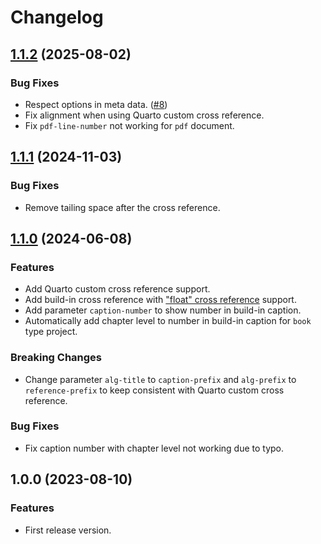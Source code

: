 # Changelog

## [1.1.2](https://github.com/leovan/quarto-pseudocode/compare/v1.1.1...v1.1.2) (2025-08-02)

### Bug Fixes

- Respect options in meta data. ([#8](https://github.com/leovan/quarto-pseudocode/issues/8))
- Fix alignment when using Quarto custom cross reference.
- Fix `pdf-line-number` not working for `pdf` document.

## [1.1.1](https://github.com/leovan/quarto-pseudocode/compare/v1.1.0...v1.1.1) (2024-11-03)

### Bug Fixes

- Remove tailing space after the cross reference.

## [1.1.0](https://github.com/leovan/quarto-pseudocode/compare/v1.0.0...v1.1.0) (2024-06-08)

### Features

- Add Quarto custom cross reference support.
- Add build-in cross reference with ["float" cross reference](https://quarto.org/docs/authoring/cross-references.html#floats) support.
- Add parameter `caption-number` to show number in build-in caption.
- Automatically add chapter level to number in build-in caption for `book` type project.

### Breaking Changes

- Change parameter `alg-title` to `caption-prefix` and `alg-prefix` to `reference-prefix` to keep consistent with Quarto custom cross reference.

### Bug Fixes

- Fix caption number with chapter level not working due to typo.

## 1.0.0 (2023-08-10)

### Features

- First release version.
